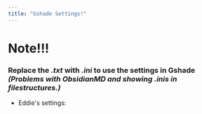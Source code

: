```yaml
---
title: "Gshade Settings!"
---
```


# Note!!! 
### Replace the *.txt* with *.ini* to use the settings in Gshade *(Problems with ObsidianMD and showing .inis in filestructures.)*

- Eddie's settings:
	